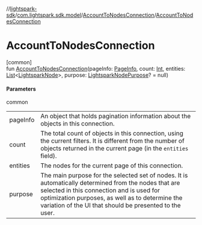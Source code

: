 //[lightspark-sdk](../../../index.md)/[com.lightspark.sdk.model](../index.md)/[AccountToNodesConnection](index.md)/[AccountToNodesConnection](-account-to-nodes-connection.md)

# AccountToNodesConnection

[common]\
fun [AccountToNodesConnection](-account-to-nodes-connection.md)(pageInfo: [PageInfo](../-page-info/index.md), count: [Int](https://kotlinlang.org/api/latest/jvm/stdlib/kotlin/-int/index.html), entities: [List](https://kotlinlang.org/api/latest/jvm/stdlib/kotlin.collections/-list/index.html)&lt;[LightsparkNode](../-lightspark-node/index.md)&gt;, purpose: [LightsparkNodePurpose](../-lightspark-node-purpose/index.md)? = null)

#### Parameters

common

| | |
|---|---|
| pageInfo | An object that holds pagination information about the objects in this connection. |
| count | The total count of objects in this connection, using the current filters. It is different from the number of objects returned in the current page (in the `entities` field). |
| entities | The nodes for the current page of this connection. |
| purpose | The main purpose for the selected set of nodes. It is automatically determined from the nodes that are selected in this connection and is used for optimization purposes, as well as to determine the variation of the UI that should be presented to the user. |
